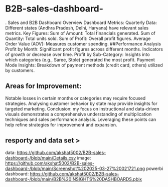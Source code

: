 # B2B-sales-dashboard-
. Sales and B2B Dashboard Overview
Dashboard Metrics:
Quarterly Data:
Different states (Andhra Pradesh, Delhi, Haryana) have relevant sales metrics.
Key Figures:
Sum of Amount: Total financials generated.
Sum of Quantity: Total units sold.
Sum of Profit: Overall profit figures.
Average Order Value (AOV): Measures customer spending.
##Performance Analysis
Profit by Month:
Significant profit figures across different months.
Indicators of growth or decrease over time.
Profit by Sub-Category:
Insights into which categories (e.g., Saree, Stole) generated the most profit.
Payment Mode Insights:
Breakdown of payment methods (credit card, others) utilized by customers.
## Areas for Improvement:
Notable losses in certain months or categories may require focused strategies.
Analysing customer behavior by state may provide insights for targeted marketing.
 Conclusion:
my focus on instructional and data-driven visuals demonstrates a comprehensive understanding of multiplication techniques and sales performance analysis.
Leveraging these points can help refine strategies for improvement and expansion.


## resporty and data set >
data: https://github.com/akshat5002/B2B-sales-dashboard-/blob/main/Details.csv
image: https://github.com/akshat5002/B2B-sales-dashboard-/blob/main/Screenshot%202025-03-27%20021721.png
powerbi  dashboard: https://github.com/akshat5002/B2B-sales-dashboard-/blob/main/B2B%20INSIGHTS%20DASHBOARDS.pbix 
